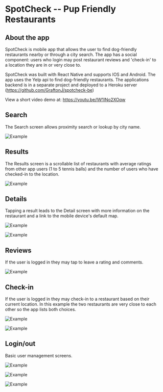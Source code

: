 # SpotCheck -- Pup Friendly Restaurants

## About the app

SpotCheck is mobile app that allows the user to find dog-friendly restaurants nearby or through a city search. The app has a social component: users who login may post restaurant reviews and 'check-in' to a location they are in or very close to.

SpotCheck was built with React Native and supports IOS and Android.  The app uses the Yelp api to find dog-friendly restaurants.  The applications backend is in a separate project and deployed to a Heroku server (https://github.com/GraftonJ/spotcheck-be)

View a short video demo at: https://youtu.be/IW1INo2XOqw


## Search

The Search screen allows proximity search or lookup by city name.

![Example](screenshots/screen01.png)


## Results

The Results screen is a scrollable list of restaurants with average ratings from other app users (1 to 5 tennis balls) and the number of users who have checked-in to the location.

![Example](screenshots/screen02.png)


## Details

Tapping a result leads to the Detail screen with more information on the restaurant and a link to the mobile device's default map.

![Example](screenshots/screen03.png)

![Example](screenshots/screen04.png)


## Reviews

If the user is logged in they may tap to leave a rating and comments.

![Example](screenshots/screen05.png)


## Check-in

If the user is logged in they may check-in to a restaurant based on their current location.  In this example the two restaurants are very close to each other so the app lists both choices.

![Example](screenshots/screen06.png)

![Example](screenshots/screen07.png)


## Login/out

Basic user management screens.

![Example](screenshots/screen08.png)

![Example](screenshots/screen09.png)

![Example](screenshots/screen10.png)
